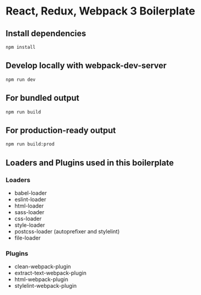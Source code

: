 # React, Redux, Webpack 3 Boilerplate

## Install dependencies

```
npm install
```

## Develop locally with webpack-dev-server

```
npm run dev
```

## For bundled output

```
npm run build
```

## For production-ready output

```
npm run build:prod
```

## Loaders and Plugins used in this boilerplate

### Loaders
* babel-loader
* eslint-loader
* html-loader
* sass-loader
* css-loader
* style-loader
* postcss-loader (autoprefixer and stylelint)
* file-loader

### Plugins
* clean-webpack-plugin
* extract-text-webpack-plugin
* html-webpack-plugin
* stylelint-webpack-plugin

